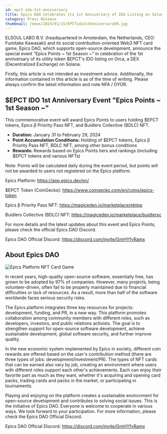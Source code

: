```yaml
---
id: epct-ido-1st-anniversary
title: Epics DAO Celebrates its 1st Anniversary of IDO Listing on Solana with a Special Event
category: Press Release
thumbnail: /news/2024/01/15/EPCTido1stAnniversaryEN.jpg
---
```


ELSOUL LABO B.V. (headquartered in Amsterdam, the Netherlands, CEO: Fumitake
Kawasaki) and its social contribution-oriented Web3 NFT card game, Epics DAO,
which supports open-source development, announce the special event "Epics Points
~ 1st Season ~" in celebration of the 1st anniversary of its utility token
$EPCT's IDO listing on Orca, a DEX (Decentralized Exchange) on Solana.

Firstly, this article is not intended as investment advice. Additionally, the
information contained in this article is as of the time of writing. Please
always confirm the latest information and note NFA / DYOR.

## $EPCT IDO 1st Anniversary Event "Epics Points ~ 1st Season ~"

This commemorative event will award Epics Points to users holding $EPCT tokens,
Epics β Priority Pass NFT, and Buidlers Collective (BDLC) NFT.

- **Duration:** January 31 to February 29, 2024
- **Point Accumulation Conditions:** Holding of $EPCT tokens, Epics β Priority
  Pass NFT, BDLC NFT, among other bonus conditions
- **Rewards:** Rewards based on Epics Points tiers and rankings (including $EPCT
  tokens and various NFTs)

Note: Points will be calculated daily during the event period, but points will
not be awarded to users not registered on the Epics platform.

Epics Platform: https://app.epics.dev/en/

$EPCT Token (CoinGecko): https://www.coingecko.com/en/coins/epics-token

Epics β Priority Pass NFT: https://magiceden.io/marketplace/ebtpp

Buidlers Collective (BDLC) NFT: https://magiceden.io/marketplace/buidlersc

For more details and the latest updates about this event and Epics Points,
please check the official Epics DAO Discord.

Epics DAO Official Discord: https://discord.com/invite/GmHYfyRamx

## About Epics DAO

![Epics Platform NFT Card Game](/news/2023/12/01/EpicsPlatformEN.png)

In recent years, high-quality open-source software, essentially free, has grown
to be adopted by 97% of companies. However, many projects, being
volunteer-driven, often fail to be properly maintained due to financial
difficulties or lack of resources. As a result, more than half of the software
worldwide faces serious security risks.

The Epics platform integrates three key resources for projects: development,
funding, and PR, in a new way. This platform promotes collaboration among
community members with different roles, such as developers, investors, and
public relations activists. The goal is to strengthen support for open-source
software development, achieve sustainable development, global software security,
and further improve quality.

In the new economic system implemented by Epics in society, different coin
rewards are offered based on the user's contribution method (there are three
types of jobs: development/investment/PR). The types of NFT cards that can be
earned also vary by job, creating an environment where users with different
roles support each other's achievements. Each can enjoy their favorite part as
much as they want, whether it's acquiring and opening card packs, trading cards
and packs in the market, or participating in tournaments.

Playing and enjoying on the platform creates a sustainable environment for
open-source development and contributes to solving social issues. This is the
initiative of Epics DAO. Everyone is welcome to cooperate in various ways. We
look forward to your participation. For more information, please check the Epics
DAO Official Discord.

Epics DAO Official Discord: https://discord.com/invite/GmHYfyRamx
